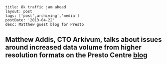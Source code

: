 ```
title: 8k traffic jam ahead
layout: post
tags: ['post',archiving','media']
postDate: '2013-04-22'
desc: Matthew guest blog for Presto
```

## Matthew Addis, CTO Arkivum, talks about issues around increased data volume from higher resolution formats on the Presto Centre [blog](https://www.prestocentre.org/blog/8k-traffic-jam-ahead)
